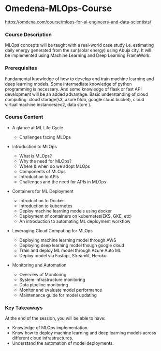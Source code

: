 # Omedena-MLOps-Course
https://omdena.com/course/mlops-for-ai-engineers-and-data-scientists/

### Course Description
MLOps concepts will be taught with a real-world case study i.e. estimating daily energy generated from the sun(solar energy) using Abuja city. It will be implemented using Machine Learning and Deep Learning FrameWork.

### Prerequisites
Fundamental knowledge of how to develop and train machine learning and deep learning models.
Some intermediate knowledge of python programming is necessary. And some knowledge of flask or fast API development will be an added advantage.
Basic understanding of cloud computing: cloud storage(s3, azure blob, google cloud bucket), cloud virtual machine instances(ec2, data store ). 

### Course Content
- A glance at ML Life Cycle
  - Challenges facing MLOps

- Introduction to MLOps
  - What is MLOps?
  - Why the need for MLOps?
  - Where & when do we adopt MLOps
  - Components of MLOps
  - Introduction to APIs
  - Challenges and the need for APIs in MLOps

- Containers for  ML Deployment
  - Introduction to Docker
  - Introduction to kubernetes
  - Deploy machine learning models using docker
  - Deployment of containers on kubernetes(EKS, GKE, etc)
  - An introduction to automating ML deployment workflow

- Leveraging Cloud Computing for MLOps
  - Deploying machine learning model through AWS
  - Deploying deep learning model though google cloud 
  - Train and deploy ML model through Azure Auto ML
  - Deploy model via Fastapi, Streamlit, Heroku

- Monitoring and Automation
  - Overview of Monitoring
  - System infrastructure monitoring
  - Data pipeline monitoring
  - Monitor and evaluate model performance
  - Maintenance guide for model updating

### Key Takeaways
At the end of the session, you will be able to have:
- Knowledge of MLOps implementation. 
- Know how to deploy machine learning and deep learning models across different cloud infrastructures.
- Understand the automation of model deployments.
